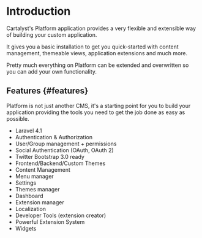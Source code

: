 # Introduction

Cartalyst's Platform application provides a very flexible and extensible way of building your custom application.

It gives you a basic installation to get you quick-started with content management, themeable views, application extensions and much more.

Pretty much everything on Platform can be extended and overwritten so you can add your own functionality.

## Features {#features}

Platform is not just another CMS, it's a starting point for you to build your application providing the tools you need to get the job done as easy as possible.

- Laravel 4.1
- Authentication & Authorization
- User/Group management + permissions
- Social Authentication (OAuth, OAuth 2)
- Twitter Bootstrap 3.0 ready
- Frontend/Backend/Custom Themes
- Content Management
- Menu manager
- Settings
- Themes manager
- Dashboard
- Extension manager
- Localization
- Developer Tools (extension creator)
- Powerful Extension System
- Widgets
